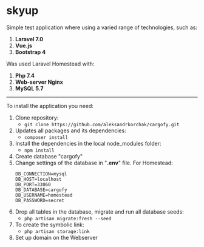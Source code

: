 # skyup
Simple test application where using a varied range of technologies, 
such as: 
1. __Laravel 7.0__
2. __Vue.js__
3. __Bootstrap 4__

Was used Laravel Homestead with:
1. __Php 7.4__
2. __Web-server Nginx__
3. __MySQL 5.7__
***

To install the application you need: 
1. Clone repository: 
	- `git clone https://github.com/aleksandrkorchak/cargofy.git`
2. Updates all packages and its dependencies: 
	- `composer install`	
3. Install the dependencies in the local node_modules folder: 
	- `npm install`
4. Create database "cargofy"
7. Change settings of the database in "__.env__" file. For Homestead:
   ```
   DB_CONNECTION=mysql
   DB_HOST=localhost
   DB_PORT=33060
   DB_DATABASE=cargofy
   DB_USERNAME=homestead
   DB_PASSWORD=secret
   ```
8. Drop all tables in the database, migrate and run all database seeds:
	- `php artisan migrate:fresh --seed`
9. To create the symbolic link:
    - `php artisan storage:link`
9. Set up domain on the Webserver
